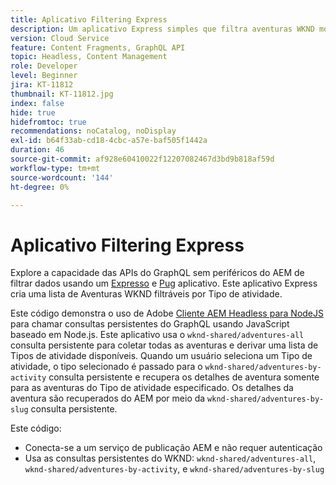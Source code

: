 ```yaml
---
title: Aplicativo Filtering Express
description: Um aplicativo Express simples que filtra aventuras WKND modeladas com Fragmentos de conteúdo.
version: Cloud Service
feature: Content Fragments, GraphQL API
topic: Headless, Content Management
role: Developer
level: Beginner
jira: KT-11812
thumbnail: KT-11812.jpg
index: false
hide: true
hidefromtoc: true
recommendations: noCatalog, noDisplay
exl-id: b64f33ab-cd18-4cbc-a57e-baf505f1442a
duration: 46
source-git-commit: af928e60410022f12207082467d3bd9b818af59d
workflow-type: tm+mt
source-wordcount: '144'
ht-degree: 0%

---
```


# Aplicativo Filtering Express

Explore a capacidade das APIs do GraphQL sem periféricos do AEM de filtrar dados usando um [Expresso](https://expressjs.com/) e [Pug](https://pugjs.org/) aplicativo. Este aplicativo Express cria uma lista de Aventuras WKND filtráveis por Tipo de atividade.

Este código demonstra o uso de Adobe [Cliente AEM Headless para NodeJS](https://github.com/adobe/aem-headless-client-nodejs#aem-headless-client-for-nodejs) para chamar consultas persistentes do GraphQL usando JavaScript baseado em Node.js. Este aplicativo usa o `wknd-shared/adventures-all` consulta persistente para coletar todas as aventuras e derivar uma lista de Tipos de atividade disponíveis. Quando um usuário seleciona um Tipo de atividade, o tipo selecionado é passado para o `wknd-shared/adventures-by-activity` consulta persistente e recupera os detalhes de aventura somente para as aventuras do Tipo de atividade especificado. Os detalhes da aventura são recuperados do AEM por meio da `wknd-shared/adventures-by-slug` consulta persistente.

Este código:

+ Conecta-se a um serviço de publicação AEM e não requer autenticação
+ Usa as consultas persistentes do WKND: `wknd-shared/adventures-all`, `wknd-shared/adventures-by-activity`, e `wknd-shared/adventures-by-slug`

